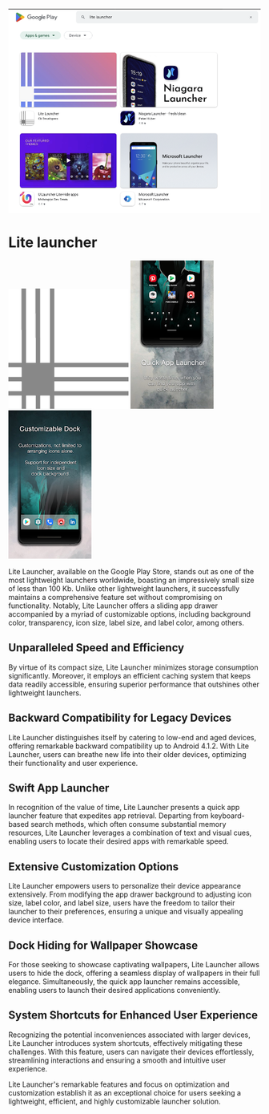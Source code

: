 ![google play store](https://raw.githubusercontent.com/jashanpreet-singh-99/Lite_launcher_desc/main/Screenshot%202023-05-15%20at%202.16.03%20AM.png)
# Lite launcher
![Logo](https://raw.githubusercontent.com/jashanpreet-singh-99/Lite_launcher_desc/main/unnamed-3.png)
![img 1](https://raw.githubusercontent.com/jashanpreet-singh-99/Lite_launcher_desc/main/unnamed.png) ![img 2](https://raw.githubusercontent.com/jashanpreet-singh-99/Lite_launcher_desc/main/unnamed-2.png)

Lite Launcher, available on the Google Play Store, stands out as one of the most lightweight launchers worldwide, boasting an impressively small size of less than 100 Kb. Unlike other lightweight launchers, it successfully maintains a comprehensive feature set without compromising on functionality. Notably, Lite Launcher offers a sliding app drawer accompanied by a myriad of customizable options, including background color, transparency, icon size, label size, and label color, among others.

## Unparalleled Speed and Efficiency
By virtue of its compact size, Lite Launcher minimizes storage consumption significantly. Moreover, it employs an efficient caching system that keeps data readily accessible, ensuring superior performance that outshines other lightweight launchers.

## Backward Compatibility for Legacy Devices
Lite Launcher distinguishes itself by catering to low-end and aged devices, offering remarkable backward compatibility up to Android 4.1.2. With Lite Launcher, users can breathe new life into their older devices, optimizing their functionality and user experience.

## Swift App Launcher
In recognition of the value of time, Lite Launcher presents a quick app launcher feature that expedites app retrieval. Departing from keyboard-based search methods, which often consume substantial memory resources, Lite Launcher leverages a combination of text and visual cues, enabling users to locate their desired apps with remarkable speed.

## Extensive Customization Options
Lite Launcher empowers users to personalize their device appearance extensively. From modifying the app drawer background to adjusting icon size, label color, and label size, users have the freedom to tailor their launcher to their preferences, ensuring a unique and visually appealing device interface.

## Dock Hiding for Wallpaper Showcase
For those seeking to showcase captivating wallpapers, Lite Launcher allows users to hide the dock, offering a seamless display of wallpapers in their full elegance. Simultaneously, the quick app launcher remains accessible, enabling users to launch their desired applications conveniently.

## System Shortcuts for Enhanced User Experience
Recognizing the potential inconveniences associated with larger devices, Lite Launcher introduces system shortcuts, effectively mitigating these challenges. With this feature, users can navigate their devices effortlessly, streamlining interactions and ensuring a smooth and intuitive user experience.

Lite Launcher's remarkable features and focus on optimization and customization establish it as an exceptional choice for users seeking a lightweight, efficient, and highly customizable launcher solution.
